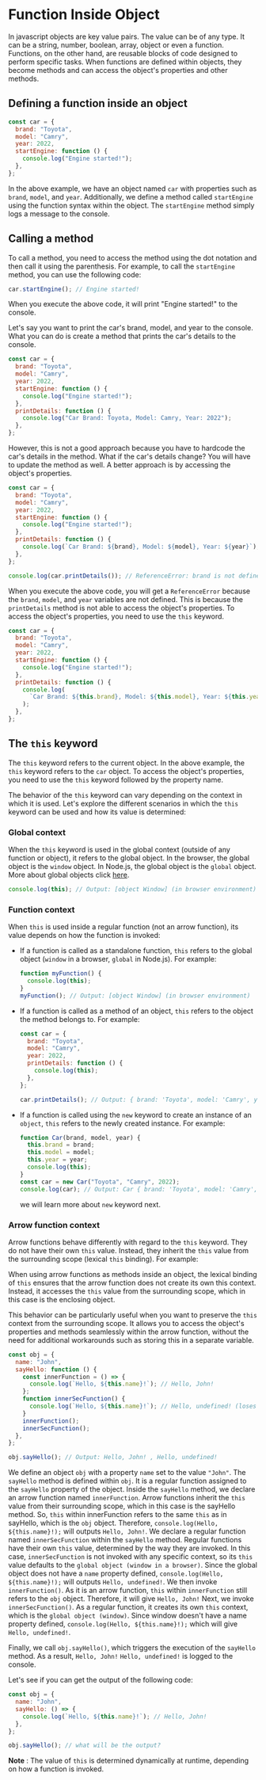 # Function Inside Object

In javascript objects are key value pairs. The value can be of any type. It can be a string, number, boolean, array, object or even a function. Functions, on the other hand, are reusable blocks of code designed to perform specific tasks. When functions are defined within objects, they become methods and can access the object's properties and other methods.

## Defining a function inside an object

```js
const car = {
  brand: "Toyota",
  model: "Camry",
  year: 2022,
  startEngine: function () {
    console.log("Engine started!");
  },
};
```

In the above example, we have an object named `car` with properties such as `brand`, `model`, and `year`. Additionally, we define a method called `startEngine` using the function syntax within the object. The `startEngine` method simply logs a message to the console.

## Calling a method

To call a method, you need to access the method using the dot notation and then call it using the parenthesis. For example, to call the `startEngine` method, you can use the following code:

```js
car.startEngine(); // Engine started!
```

When you execute the above code, it will print "Engine started!" to the console.

Let's say you want to print the car's brand, model, and year to the console. What you can do is create a method that prints the car's details to the console.

```js
const car = {
  brand: "Toyota",
  model: "Camry",
  year: 2022,
  startEngine: function () {
    console.log("Engine started!");
  },
  printDetails: function () {
    console.log("Car Brand: Toyota, Model: Camry, Year: 2022");
  },
};
```

However, this is not a good approach because you have to hardcode the car's details in the method. What if the car's details change? You will have to update the method as well. A better approach is by accessing the object's properties.

```js
const car = {
  brand: "Toyota",
  model: "Camry",
  year: 2022,
  startEngine: function () {
    console.log("Engine started!");
  },
  printDetails: function () {
    console.log(`Car Brand: ${brand}, Model: ${model}, Year: ${year}`); // Invalid code
  },
};

console.log(car.printDetails()); // ReferenceError: brand is not defined
```

When you execute the above code, you will get a `ReferenceError` because the `brand`, `model`, and `year` variables are not defined. This is because the `printDetails` method is not able to access the object's properties. To access the object's properties, you need to use the `this` keyword.

```js
const car = {
  brand: "Toyota",
  model: "Camry",
  year: 2022,
  startEngine: function () {
    console.log("Engine started!");
  },
  printDetails: function () {
    console.log(
      `Car Brand: ${this.brand}, Model: ${this.model}, Year: ${this.year}`
    );
  },
};
```

## The `this` keyword

The `this` keyword refers to the current object. In the above example, the `this` keyword refers to the `car` object. To access the object's properties, you need to use the `this` keyword followed by the property name.

The behavior of the `this` keyword can vary depending on the context in which it is used. Let's explore the different scenarios in which the `this` keyword can be used and how its value is determined:

### Global context

When the `this` keyword is used in the global context (outside of any function or object), it refers to the global object. In the browser, the global object is the `window` object. In Node.js, the global object is the `global` object. More about global objects click [here](https://developer.mozilla.org/en-US/docs/Glossary/Global_object).

```js
console.log(this); // Output: [object Window] (in browser environment)
```

### Function context

When `this` is used inside a regular function (not an arrow function), its value depends on how the function is invoked:

- If a function is called as a standalone function, `this` refers to the global object (`window` in a browser, `global` in Node.js). For example:

  ```js
  function myFunction() {
    console.log(this);
  }
  myFunction(); // Output: [object Window] (in browser environment)
  ```

- If a function is called as a method of an object, `this` refers to the object the method belongs to. For example:

  ```js
  const car = {
    brand: "Toyota",
    model: "Camry",
    year: 2022,
    printDetails: function () {
      console.log(this);
    },
  };

  car.printDetails(); // Output: { brand: 'Toyota', model: 'Camry', year: 2022, printDetails: [Function: printDetails] }
  ```

- If a function is called using the `new` keyword to create an instance of an `object`, `this` refers to the newly created instance. For example:
  ```js
  function Car(brand, model, year) {
    this.brand = brand;
    this.model = model;
    this.year = year;
    console.log(this);
  }
  const car = new Car("Toyota", "Camry", 2022);
  console.log(car); // Output: Car { brand: 'Toyota', model: 'Camry', year: 2022 }
  ```
  we will learn more about `new` keyword next.

### Arrow function context

Arrow functions behave differently with regard to the `this` keyword. They do not have their own `this` value. Instead, they inherit the `this` value from the surrounding scope (lexical `this` binding). For example:

When using arrow functions as methods inside an object, the lexical binding of `this` ensures that the arrow function does not create its own this context. Instead, it accesses the `this` value from the surrounding scope, which in this case is the enclosing object.

This behavior can be particularly useful when you want to preserve the `this` context from the surrounding scope. It allows you to access the object's properties and methods seamlessly within the arrow function, without the need for additional workarounds such as storing this in a separate variable.

```js
const obj = {
  name: "John",
  sayHello: function () {
    const innerFunction = () => {
      console.log(`Hello, ${this.name}!`); // Hello, John!
    };
    function innerSecFunction() {
      console.log(`Hello, ${this.name}!`); // Hello, undefined! (loses this context)
    }
    innerFunction();
    innerSecFunction();
  },
};

obj.sayHello(); // Output: Hello, John! , Hello, undefined!
```

We define an object `obj` with a property `name` set to the value `"John"`.
The `sayHello` method is defined within `obj`. It is a regular function assigned to the `sayHello` property of the object.
Inside the `sayHello` method, we declare an arrow function named `innerFunction`. Arrow functions inherit the `this` value from their surrounding scope, which in this case is the sayHello method. So, `this` within innerFunction refers to the same `this` as in sayHello, which is the `obj` object. Therefore, `console.log(Hello, ${this.name}!);` will outputs `Hello, John!`.
We declare a regular function named `innerSecFunction` within the `sayHello` method. Regular functions have their own `this` value, determined by the way they are invoked. In this case, `innerSecFunction` is not invoked with any specific context, so its `this` value defaults to the `global object (window in a browser)`. Since the global object does not have a `name` property defined, `console.log(Hello, ${this.name}!);` will outputs `Hello, undefined!`.
We then invoke `innerFunction()`. As it is an arrow function, `this` within `innerFunction` still refers to the `obj` object. Therefore, it will give `Hello, John!`
Next, we invoke `innerSecFunction()`. As a regular function, it creates its own `this` context, which is the `global object (window)`. Since window doesn't have a name property defined, `console.log(Hello, ${this.name}!);` which will give `Hello, undefined!`.

Finally, we call `obj.sayHello()`, which triggers the execution of the `sayHello` method. As a result, `Hello, John!`
`Hello, undefined!`
is logged to the console.

Let's see if you can get the output of the following code:

```js
const obj = {
  name: "John",
  sayHello: () => {
    console.log(`Hello, ${this.name}!`); // Hello, John!
  },
};

obj.sayHello(); // what will be the output?
```

**Note** : The value of `this` is determined dynamically at runtime, depending on how a function is invoked.
